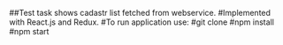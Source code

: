 ##Test task shows cadastr list fetched from webservice.
#Implemented with React.js and Redux.
#To run application use:
#git clone
#npm install
#npm start
